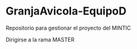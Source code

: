 # GranjaAvicola-EquipoD
Repositorio para gestionar el proyecto del MINTIC

Dirigirse a la rama MASTER
